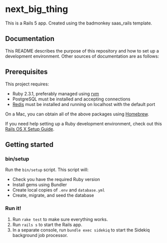 # next_big_thing

This is a Rails 5 app. Created using the badmonkey saas_rails template.

## Documentation

This README describes the purpose of this repository and how to set up a
development environment. Other sources of documentation are as follows:

## Prerequisites

This project requires:

* Ruby 2.3.1, preferably managed using [rvm][]
* PostgreSQL must be installed and accepting connections
* [Redis][] must be installed and running on localhost with the default
  port

On a Mac, you can obtain all of the above packages using [Homebrew][].

If you need help setting up a Ruby development environment, check out
this [Rails OS X Setup
Guide](https://mattbrictson.com/rails-osx-setup-guide).

## Getting started

### bin/setup

Run the `bin/setup` script. This script will:

* Check you have the required Ruby version
* Install gems using Bundler
* Create local copies of `.env` and `database.yml`
* Create, migrate, and seed the database

### Run it!

1. Run `rake test` to make sure everything works.
2. Run `rails s` to start the Rails app.
3. In a separate console, run `bundle exec sidekiq` to start the Sidekiq
   background job processor.

[rvm]:https://rvm.io/
[redis]:http://redis.io
[Homebrew]:http://brew.sh
